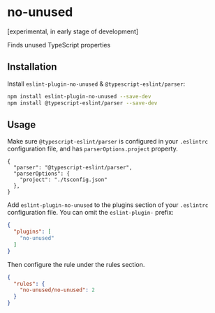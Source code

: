 # no-unused

[experimental, in early stage of development]

Finds unused TypeScript properties

## Installation

Install `eslint-plugin-no-unused` & `@typescript-eslint/parser`:

```sh
npm install eslint-plugin-no-unused --save-dev
npm install @typescript-eslint/parser --save-dev
```


## Usage

Make sure `@typescript-eslint/parser` is configured in your `.eslintrc` configuration file,
and has `parserOptions.project` property.
```
{
  "parser": "@typescript-eslint/parser",
  "parserOptions": {
    "project": "./tsconfig.json"
  },
}

```

Add `eslint-plugin-no-unused` to the plugins section of your `.eslintrc` configuration file.
You can omit the `eslint-plugin-` prefix:

```json
{
  "plugins": [
    "no-unused"
  ]
}
```


Then configure the rule under the rules section.

```json
{
  "rules": {
    "no-unused/no-unused": 2
  }
}
```
